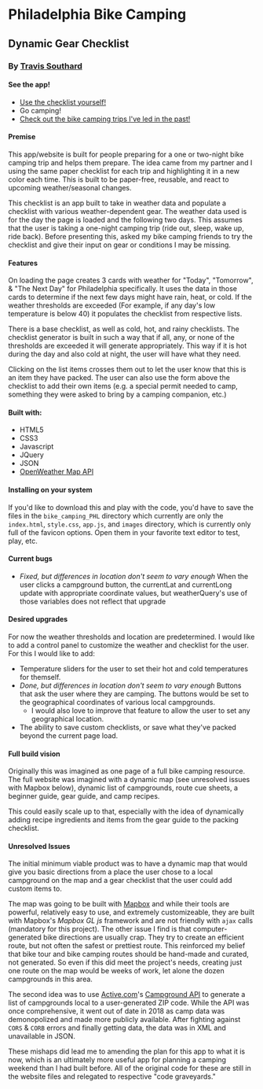# Philadelphia Bike Camping
## Dynamic Gear Checklist
### By [Travis Southard](travissouthard.github.io)

#### See the app!
* [Use the checklist yourself!](https://travissouthard.github.io/bike_camping_PHL)
* Go camping!
* [Check out the bike camping trips I've led in the past!](https://www.instagram.com/explore/tags/cyclescampout/)

#### Premise
This app/website is built for people preparing for a one or two-night bike camping trip and helps them prepare. The idea came from my partner and I using the same paper checklist for each trip and highlighting it in a new color each time. This is built to be paper-free, reusable, and react to upcoming weather/seasonal changes.

This checklist is an app built to take in weather data and populate a checklist with various weather-dependent gear. The weather data used is for the day the page is loaded and the following two days. This assumes that the user is taking a one-night camping trip (ride out, sleep, wake up, ride back). Before presenting this, asked my bike camping friends to try the checklist and give their input on gear or conditions I may be missing. 

#### Features
On loading the page creates 3 cards with weather for "Today", "Tomorrow", & "The Next Day" for Philadelphia specifically. It uses the data in those cards to determine if the next few days might have rain, heat, or cold. If the weather thresholds are exceeded (For example, if any day's low temperature is below 40) it populates the checklist from respective lists.

There is a base checklist, as well as cold, hot, and rainy checklists. The checklist generator is built in such a way that if all, any, or none of the thresholds are exceeded it will generate appropriately. This way if it is hot during the day and also cold at night, the user will have what they need.

Clicking on the list items crosses them out to let the user know that this is an item they have packed. The user can also use the form above the checklist to add their own items (e.g. a special permit needed to camp, something they were asked to bring by a camping companion, etc.)

#### Built with:
* HTML5
* CSS3
* Javascript
* JQuery
* JSON
* [OpenWeather Map API](https://openweathermap.org/api)

#### Installing on your system
If you'd like to download this and play with the code, you'd have to save the files in the `bike_camping_PHL` directory which currently are only the `index.html`, `style.css`, `app.js`, and `images` directory, which is currently only full of the favicon options. Open them in your favorite text editor to test, play, etc. 

#### Current bugs
* *Fixed, but differences in location don't seem to vary enough* When the user clicks a campground button, the currentLat and currentLong update with appropriate coordinate values, but weatherQuery's use of those variables does not reflect that upgrade

#### Desired upgrades
For now the weather thresholds and location are predetermined. I would like to add a control panel to customize the weather and checklist for the user. For this I would like to add:
* Temperature sliders for the user to set their hot and cold temperatures for themself.
* *Done, but differences in location don't seem to vary enough* Buttons that ask the user where they are camping. The buttons would be set to the geographical coordinates of various local campgrounds.
  * I would also love to improve that feature to allow the user to set any geographical location.
* The ability to save custom checklists, or save what they've packed beyond the current page load.

#### Full build vision 
Originally this was imagined as one page of a full bike camping resource. The full website was imagined with a dynamic map (see unresolved issues with Mapbox below), dynamic list of campgrounds, route cue sheets, a beginner guide, gear guide, and camp recipes.

This could easily scale up to that, especially with the idea of dynamically adding recipe ingredients and items from the gear guide to the packing checklist.

#### Unresolved Issues
The initial minimum viable product was to have a dynamic map that would give you basic directions from a place the user chose to a local campground on the map and a gear checklist that the user could add custom items to.

The map was going to be built with [Mapbox](https://www.mapbox.com/) and while their tools are powerful, relatively easy to use, and extremely customizeable, they are built with Mapbox's *Mapbox GL js* framework and are not friendly with `ajax` calls (mandatory for this project). The other issue I find is that computer-generated bike directions are usually crap. They try to create an efficient route, but not often the safest or prettiest route. This reinforced my belief that bike tour and bike camping routes should be hand-made and curated, not generated. So even if this did meet the project's needs, creating just one route on the map would be weeks of work, let alone the dozen campgrounds in this area.

The second idea was to use [Active.com](https://www.active.com/)'s [Campground API](https://developer.active.com/docs/read/Campground_Search_API) to generate a list of campgrounds local to a user-generated ZIP code. While the API was once comprehensive, it went out of date in 2018 as camp data was demonopolized and made more publicly available. After fighting against `CORS` & `CORB` errors and finally getting data, the data was in XML and unavailable in JSON.

These mishaps did lead me to amending the plan for this app to what it is now, which is an ultimately more useful app for planning a camping weekend than I had built before. All of the original code for these are still in the website files and relegated to respective "code graveyards."